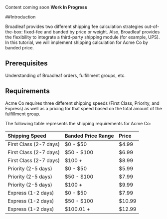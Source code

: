 Content coming soon **Work In Progress**

##Introduction

Broadleaf provides two different shipping fee calculation strategies out-of-the-box: fixed-fee and banded by price or weight. Also, Broadleaf provides the flexibility to integrate a third-party shipping module (for example, UPS).  In this tutorial, we will implement shipping calculation for Acme Co by banded price.

## Prerequisites 

Understanding of Broadleaf orders, fulfillment groups, etc.

## Requirements

Acme Co requires three different shipping speeds (First Class, Priority, and Express) as well as a pricing for that speed based on the total amount of the fulfillment group.


The following table represents the shipping requirements for Acme Co:

| Shipping Speed         | Banded Price Range | Price |   
| :----------            | :-------           | :---- |
| First Class (2-7 days) | $0 - $50           | $4.99 |
| First Class (2-7 days) | $50 - $100         | $6.99 |
| First Class (2-7 days) | $100 +             | $8.99 |
| Priority (2-5 days)    | $0 - $50           | $5.99 |
| Priority (2-5 days)    | $50 - $100         | $7.99 |
| Priority (2-5 days)    | $100 +             | $9.99 |
| Express (1-2 days)     | $0 - $50           | $7.99 |
| Express (1-2 days)     | $50 - $100         | $10.99 |
| Express (1-2 days)     | $100.01 +          | $12.99 |

##